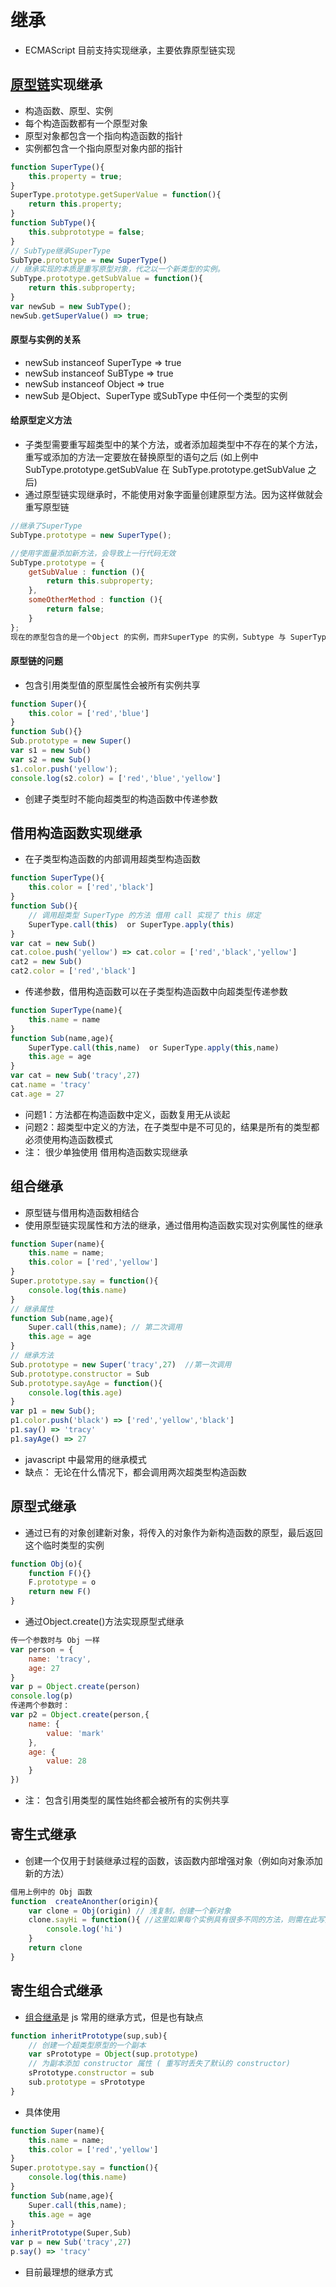 # 继承

- ECMAScript 目前支持实现继承，主要依靠原型链实现

## [原型链](https://github.com/guozilin/guozilin.github.io/blob/master/document/javascript/prototype.md?_blank)实现继承
- 构造函数、原型、实例
- 每个构造函数都有一个原型对象
- 原型对象都包含一个指向构造函数的指针
- 实例都包含一个指向原型对象内部的指针
```javascript
function SuperType(){
    this.property = true;
}
SuperType.prototype.getSuperValue = function(){
    return this.property;
}
function SubType(){
    this.subprototype = false;
}
// SubType继承SuperType
SubType.prototype = new SuperType() 
// 继承实现的本质是重写原型对象，代之以一个新类型的实例。
SubType.prototype.getSubValue = function(){
    return this.subproperty;
}
var newSub = new SubType();
newSub.getSuperValue() => true;

```
#### 原型与实例的关系
- newSub instanceof SuperType => true
- newSub instanceof SuBType => true
- newSub instanceof Object => true
- newSub 是Object、SuperType 或SubType 中任何一个类型的实例

#### 给原型定义方法
- 子类型需要重写超类型中的某个方法，或者添加超类型中不存在的某个方法，重写或添加的方法一定要放在替换原型的语句之后 (如上例中 SubType.prototype.getSubValue 在 SubType.prototype.getSubValue 之后)
- 通过原型链实现继承时，不能使用对象字面量创建原型方法。因为这样做就会重写原型链
```javascript
//继承了SuperType
SubType.prototype = new SuperType();

//使用字面量添加新方法，会导致上一行代码无效
SubType.prototype = {
    getSubValue : function (){
        return this.subproperty;
    },
    someOtherMethod : function (){
        return false;
    }
};
现在的原型包含的是一个Object 的实例，而非SuperType 的实例，Subtype 与 SuperType 已经没有关系了
```
#### 原型链的问题
- 包含引用类型值的原型属性会被所有实例共享
```javascript
function Super(){
    this.color = ['red','blue']
}
function Sub(){}
Sub.prototype = new Super()
var s1 = new Sub()
var s2 = new Sub()
s1.color.push('yellow');
console.log(s2.color) = ['red','blue','yellow']
```
- 创建子类型时不能向超类型的构造函数中传递参数

## 借用构造函数实现继承

- 在子类型构造函数的内部调用超类型构造函数
```javascript
function SuperType(){
    this.color = ['red','black']
}
function Sub(){
    // 调用超类型 SuperType 的方法 借用 call 实现了 this 绑定
    SuperType.call(this)  or SuperType.apply(this)
}
var cat = new Sub()
cat.coloe.push('yellow') => cat.color = ['red','black','yellow']
cat2 = new Sub()
cat2.color = ['red','black']
```
- 传递参数，借用构造函数可以在子类型构造函数中向超类型传递参数
```javascript
function SuperType(name){
    this.name = name
}
function Sub(name,age){
    SuperType.call(this,name)  or SuperType.apply(this,name)
    this.age = age
}
var cat = new Sub('tracy',27)
cat.name = 'tracy'
cat.age = 27
```
- 问题1：方法都在构造函数中定义，函数复用无从谈起
- 问题2：超类型中定义的方法，在子类型中是不可见的，结果是所有的类型都必须使用构造函数模式
- 注： 很少单独使用 借用构造函数实现继承

## <span id="group_inherit">组合继承</span>

- 原型链与借用构造函数相结合
- 使用原型链实现属性和方法的继承，通过借用构造函数实现对实例属性的继承
```javascript
function Super(name){
    this.name = name;
    this.color = ['red','yellow']
}
Super.prototype.say = function(){
    console.log(this.name)
}
// 继承属性
function Sub(name,age){
    Super.call(this,name); // 第二次调用
    this.age = age
}
// 继承方法
Sub.prototype = new Super('tracy',27)  //第一次调用
Sub.prototype.constructor = Sub
Sub.prototype.sayAge = function(){
    console.log(this.age)
}
var p1 = new Sub();
p1.color.push('black') => ['red','yellow','black']
p1.say() => 'tracy'
p1.sayAge() => 27
```
- javascript 中最常用的继承模式
- 缺点： 无论在什么情况下，都会调用两次超类型构造函数

## 原型式继承

- 通过已有的对象创建新对象，将传入的对象作为新构造函数的原型，最后返回这个临时类型的实例
```javascript
function Obj(o){
    function F(){}
    F.prototype = o
    return new F()
}
```
- 通过Object.create()方法实现原型式继承
```javascript
传一个参数时与 Obj 一样
var person = {
    name: 'tracy',
    age: 27
}
var p = Object.create(person)
console.log(p)
传递两个参数时：
var p2 = Object.create(person,{
    name: {
        value: 'mark'
    },
    age: {
        value: 28
    }
})
```
- 注： 包含引用类型的属性始终都会被所有的实例共享

## 寄生式继承
- 创建一个仅用于封装继承过程的函数，该函数内部增强对象（例如向对象添加新的方法）
```javascript
借用上例中的 Obj 函数
function  createAnonther(origin){
    var clone = Obj(origin) // 浅复制，创建一个新对象
    clone.sayHi = function(){ //这里如果每个实例具有很多不同的方法，则需在此写入很多方法，降低函数复用度
        console.log('hi')
    }
    return clone
}
```
## 寄生组合式继承
- [组合继承](#group_inherit)是 js 常用的继承方式，但是也有缺点
```javascript
function inheritPrototype(sup,sub){
    // 创建一个超类型原型的一个副本
    var sPrototype = Object(sup.prototype)
    // 为副本添加 constructor 属性 ( 重写时丢失了默认的 constructor)
    sPrototype.constructor = sub
    sub.prototype = sPrototype
}
```
- 具体使用
```javascript
function Super(name){
    this.name = name;
    this.color = ['red','yellow']
}
Super.prototype.say = function(){
    console.log(this.name)
}
function Sub(name,age){
    Super.call(this,name); 
    this.age = age
}
inheritPrototype(Super,Sub)
var p = new Sub('tracy',27)
p.say() => 'tracy'
```
- 目前最理想的继承方式